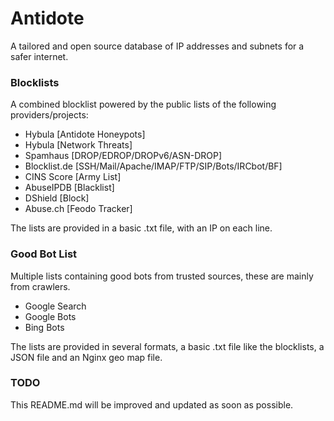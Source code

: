 # Antidote
A tailored and open source database of IP addresses and subnets for a safer internet.

### Blocklists
A combined blocklist powered by the public lists of the following providers/projects:
- Hybula [Antidote Honeypots]
- Hybula [Network Threats]
- Spamhaus [DROP/EDROP/DROPv6/ASN-DROP]
- Blocklist.de [SSH/Mail/Apache/IMAP/FTP/SIP/Bots/IRCbot/BF]
- CINS Score [Army List]
- AbuseIPDB [Blacklist]
- DShield [Block]
- Abuse.ch [Feodo Tracker]

The lists are provided in a basic .txt file, with an IP on each line.

### Good Bot List
Multiple lists containing good bots from trusted sources, these are mainly from crawlers.
- Google Search
- Google Bots
- Bing Bots

The lists are provided in several formats, a basic .txt file like the blocklists, a JSON file and an Nginx geo map file.

### TODO
This README.md will be improved and updated as soon as possible.
